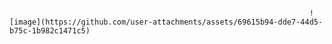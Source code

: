                                                                        ![image](https://github.com/user-attachments/assets/69615b94-dde7-44d5-b75c-1b982c1471c5)
